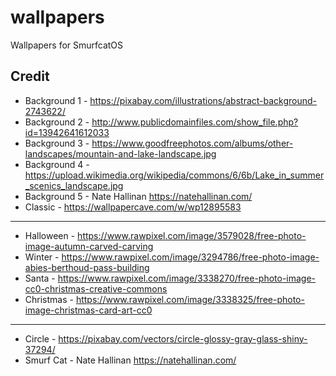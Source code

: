 # wallpapers
Wallpapers for SmurfcatOS

## Credit
- Background 1 - https://pixabay.com/illustrations/abstract-background-2743622/
- Background 2 - http://www.publicdomainfiles.com/show_file.php?id=13942641612033
- Background 3 - https://www.goodfreephotos.com/albums/other-landscapes/mountain-and-lake-landscape.jpg
- Background 4 - https://upload.wikimedia.org/wikipedia/commons/6/6b/Lake_in_summer_scenics_landscape.jpg
- Background 5 - Nate Hallinan https://natehallinan.com/
- Classic - https://wallpapercave.com/w/wp12895583
---
- Halloween - https://www.rawpixel.com/image/3579028/free-photo-image-autumn-carved-carving
- Winter - https://www.rawpixel.com/image/3294786/free-photo-image-abies-berthoud-pass-building
- Santa - https://www.rawpixel.com/image/3338270/free-photo-image-cc0-christmas-creative-commons
- Christmas - https://www.rawpixel.com/image/3338325/free-photo-image-christmas-card-art-cc0
---
- Circle - https://pixabay.com/vectors/circle-glossy-gray-glass-shiny-37294/
- Smurf Cat - Nate Hallinan https://natehallinan.com/
